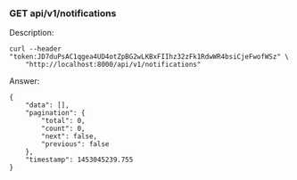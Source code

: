 ### GET api/v1/notifications

Description: 

```
curl --header "token:JD7duPsAC1qgea4UD4otZpBG2wLKBxFIIhz32zFk1RdwWR4bsiCjeFwofWSz" \
    "http://localhost:8000/api/v1/notifications"
```

Answer:

```
{
	"data": [],
	"pagination": {
		"total": 0,
		"count": 0,
		"next": false,
		"previous": false
	},
	"timestamp": 1453045239.755
}
```

